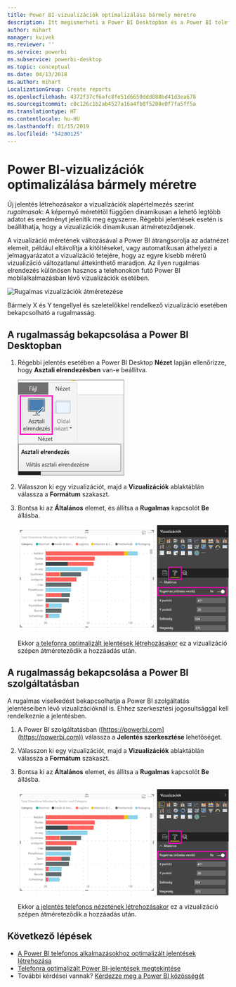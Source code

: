 ```yaml
---
title: Power BI-vizualizációk optimalizálása bármely méretre
description: Itt megismerheti a Power BI Desktopban és a Power BI telefonos alkalmazások Power BI szolgáltatásában meglévő jelentésvizualizációk optimalizálásának folyamatát.
author: mihart
manager: kvivek
ms.reviewer: ''
ms.service: powerbi
ms.subservice: powerbi-desktop
ms.topic: conceptual
ms.date: 04/13/2018
ms.author: mihart
LocalizationGroup: Create reports
ms.openlocfilehash: 4372f37cf6afc8fe51d6650ddd888bd41d3ea678
ms.sourcegitcommit: c8c126c1b2ab4527a16a4fb8f5208e0f7fa5ff5a
ms.translationtype: HT
ms.contentlocale: hu-HU
ms.lasthandoff: 01/15/2019
ms.locfileid: "54280125"
---
```

# <a name="optimize-a-power-bi-visual-for-any-size"></a>Power BI-vizualizációk optimalizálása bármely méretre
Új jelentés létrehozásakor a vizualizációk alapértelmezés szerint *rugalmasak*: A képernyő méretétől függően dinamikusan a lehető legtöbb adatot és eredményt jelenítik meg egyszerre. Régebbi jelentések esetén is beállíthatja, hogy a vizualizációk dinamikusan átméreteződjenek.

A vizualizáció méretének változásával a Power BI átrangsorolja az adatnézet elemeit, például eltávolítja a kitöltéseket, vagy automatikusan áthelyezi a jelmagyarázatot a vizualizáció tetejére, hogy az egyre kisebb méretű vizualizáció változatlanul áttekinthető maradjon. Az ilyen rugalmas elrendezés különösen hasznos a telehonokon futó Power BI mobilalkalmazásban lévő vizualizációk esetében.

![Rugalmas vizualizációk átméretezése](media/desktop-create-responsive-visuals/power-bi-responsive-visual.gif)

Bármely X és Y tengellyel és szeletelőkkel rendelkező vizualizáció esetében bekapcsolható a rugalmasság.

## <a name="turn-on-responsiveness-in-power-bi-desktop"></a>A rugalmasság bekapcsolása a Power BI Desktopban
1. Régebbi jelentés esetében a Power BI Desktop **Nézet** lapján ellenőrizze, hogy **Asztali elrendezésben** van-e beállítva.
   
    ![Asztali elrendezés ikon](media/desktop-create-responsive-visuals/power-bi-desktop-layout.png)
2. Válasszon ki egy vizualizációt, majd a **Vizualizációk** ablaktáblán válassza a **Formátum** szakaszt.
3. Bontsa ki az **Általános** elemet, és állítsa a **Rugalmas** kapcsolót **Be** állásba.
   
    ![Rugalmasság bekapcsolva](media/desktop-create-responsive-visuals/power-bi-turn-responsive-on.png)
   
     Ekkor [a telefonra optimalizált jelentések létrehozásakor](../desktop-create-phone-report.md) ez a vizualizáció szépen átméreteződik a hozzáadás után.

## <a name="turn-on-responsiveness-in-the-power-bi-service"></a>A rugalmasság bekapcsolása a Power BI szolgáltatásban
A rugalmas viselkedést bekapcsolhatja a Power BI szolgáltatás jelentéseiben lévő vizualizációknál is. Ehhez szerkesztési jogosultsággal kell rendelkeznie a jelentésben.

1. A Power BI szolgáltatásban ([https://powerbi.com](https://powerbi.com)) válassza a **Jelentés szerkesztése** lehetőséget.
2. Válasszon ki egy vizualizációt, majd a **Vizualizációk** ablaktáblán válassza a **Formátum** szakaszt.
3. Bontsa ki az **Általános** elemet, és állítsa a **Rugalmas** kapcsolót **Be** állásba.
   
    ![Rugalmasság bekapcsolva](media/desktop-create-responsive-visuals/power-bi-turn-responsive-on.png)
   
     Ekkor [a jelentés telefonos nézetének létrehozásakor](../desktop-create-phone-report.md) ez a vizualizáció szépen átméreteződik a hozzáadás után.

## <a name="next-steps"></a>Következő lépések
* [A Power BI telefonos alkalmazásokhoz optimalizált jelentések létrehozása](../desktop-create-phone-report.md)
* [Telefonra optimalizált Power BI-jelentések megtekintése](../consumer/mobile/mobile-apps-view-phone-report.md)
* További kérdései vannak? [Kérdezze meg a Power BI közösségét](http://community.powerbi.com/)

